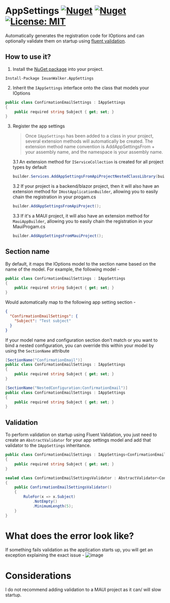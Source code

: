 # AppSettings [![Nuget](https://img.shields.io/nuget/v/IeuanWalker.AppSettings)](https://www.nuget.org/packages/IeuanWalker.AppSettings) [![Nuget](https://img.shields.io/nuget/dt/IeuanWalker.AppSettings)](https://www.nuget.org/packages/IeuanWalker.AppSettings) [![License: MIT](https://img.shields.io/badge/License-MIT-green.svg)](https://opensource.org/licenses/MIT)

Automatically generates the registration code for IOptions and can optionally validate them on startup using [fluent validation](https://docs.fluentvalidation.net/en/latest/).

## How to use it?
1. Install the [NuGet package](https://www.nuget.org/packages/IeuanWalker.AppSettings) into your project.
```
Install-Package IeuanWalker.AppSettings
```

2. Inherit the `IAppSettings` interface onto the class that models your IOptions
```csharp
public class ConfirmationEmailSettings : IAppSettings
{
	public required string Subject { get; set; }
}
```
3. Register the app settings
   > Once `IAppSettings` has been added to a class in your project, several extension methods will automatically be created.
   > The extension method name convention is AddAppSettingsFrom + your assembly name, and the namespace is your assembly name.

    3.1 An extension method for `IServiceCollection` is created for all project types by default
    ```csharp
    builder.Services.AddAppSettingsFromApiProjectNestedClassLibrary(builder.Configuration);
    ```
    
    3.2 If your project is a backend/blazor project, then it will also have an extension method for `IHostApplicationBuilder`, allowing you to easily chain the registration in your progam.cs
    ```csharp
    builder.AddAppSettingsFromApiProject();
    ```
    
    3.3 If it's a MAUI project, it will also have an extension method for `MauiAppBuilder`, allowing you to easily chain the registration in your MauiProgam.cs
    ```csharp
    builder.AddAppSettingsFromMauiProject();
    ```

## Section name
By default, it maps the IOptions model to the section name based on the name of the model.
For example, the following model -
```csharp
public class ConfirmationEmailSettings : IAppSettings
{
	public required string Subject { get; set; }
}
```

Would automatically map to the following app setting section -
```json
{
  "ConfirmationEmailSettings": {
    "Subject": "Test subject"
  }
}
```

If your model name and configuration section don't match or you want to bind a nested configuration, you can override this within your model by using the `SectionName` attribute
```csharp
[SectionName("ConfirmationEmail")]
public class ConfirmationEmailSettings : IAppSettings
{
    public required string Subject { get; set; }
}
```
```csharp
[SectionName("NestedConfiguration:ConfirmationEmail")]
public class ConfirmationEmailSettings : IAppSettings
{
    public required string Subject { get; set; }
}
```

## Validation
To perform validation on startup using Fluent Validation, you just need to create an `AbstractValidator` for your app settings model and add that validator to the `IAppSettings` inheritance.
```csharp
public class ConfirmationEmailSettings : IAppSettings<ConfirmationEmailSettingsValidator>
{
	public required string Subject { get; set; }
}

sealed class ConfirmationEmailSettingsValidator : AbstractValidator<ConfirmationEmailSettings>
{
	public ConfirmationEmailSettingsValidator()
	{
		RuleFor(x => x.Subject)
			.NotEmpty()
			.MinimumLength(5);
	}
}
```

# What does the error look like?
If something fails validation as the application starts up, you will get an exception explaining the exact issue - 
![image](https://github.com/user-attachments/assets/27465386-3970-49f7-863b-037313f4370f)

# Considerations
I do not recommend adding validation to a MAUI project as it can/ will slow startup.

